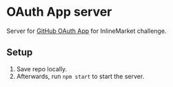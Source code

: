 # OAuth App server
Server for [GitHub OAuth App](https://github.com/redockirtap/im-task) for InlineMarket challenge.

## Setup
1. Save repo locally.
2. Afterwards, run `npm start` to start the server.
